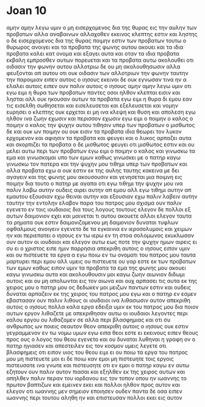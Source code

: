 # Joan 10
αμην αμην λεγω υμιν ο μη εισερχομενος δια της θυρας εις την αυλην των προβατων αλλα αναβαινων αλλαχοθεν εκεινος κλεπτης εστιν και ληστης
ο δε εισερχομενος δια της θυρας ποιμην εστιν των προβατων
τουτω ο θυρωρος ανοιγει και τα προβατα της φωνης αυτου ακουει και τα ιδια προβατα καλει κατ ονομα και εξαγει αυτα
και οταν τα ιδια προβατα εκβαλη εμπροσθεν αυτων πορευεται και τα προβατα αυτω ακολουθει οτι οιδασιν την φωνην αυτου
αλλοτριω δε ου μη ακολουθησωσιν αλλα φευξονται απ αυτου οτι ουκ οιδασιν των αλλοτριων την φωνην
ταυτην την παροιμιαν ειπεν αυτοις ο ιησους εκεινοι δε ουκ εγνωσαν τινα ην α ελαλει αυτοις
ειπεν ουν παλιν αυτοις ο ιησους αμην αμην λεγω υμιν οτι εγω ειμι η θυρα των προβατων
παντες οσοι ηλθον κλεπται εισιν και λησται αλλ ουκ ηκουσαν αυτων τα προβατα
εγω ειμι η θυρα δι εμου εαν τις εισελθη σωθησεται και εισελευσεται και εξελευσεται και νομην ευρησει
ο κλεπτης ουκ ερχεται ει μη ινα κλεψη και θυση και απολεση εγω ηλθον ινα ζωην εχωσιν και περισσον εχωσιν
εγω ειμι ο ποιμην ο καλος ο ποιμην ο καλος την ψυχην αυτου τιθησιν υπερ των προβατων
ο μισθωτος δε και ουκ ων ποιμην ου ουκ εισιν τα προβατα ιδια θεωρει τον λυκον ερχομενον και αφιησιν τα προβατα και φευγει και ο λυκος αρπαζει αυτα και σκορπιζει τα προβατα
ο δε μισθωτος φευγει οτι μισθωτος εστιν και ου μελει αυτω περι των προβατων
εγω ειμι ο ποιμην ο καλος και γινωσκω τα εμα και γινωσκομαι υπο των εμων
καθως γινωσκει με ο πατηρ καγω γινωσκω τον πατερα και την ψυχην μου τιθημι υπερ των προβατων
και αλλα προβατα εχω α ουκ εστιν εκ της αυλης ταυτης κακεινα με δει αγαγειν και της φωνης μου ακουσουσιν και γενησεται μια ποιμνη εις ποιμην
δια τουτο ο πατηρ με αγαπα οτι εγω τιθημι την ψυχην μου ινα παλιν λαβω αυτην
ουδεις αιρει αυτην απ εμου αλλ εγω τιθημι αυτην απ εμαυτου εξουσιαν εχω θειναι αυτην και εξουσιαν εχω παλιν λαβειν αυτην ταυτην την εντολην ελαβον παρα του πατρος μου
σχισμα ουν παλιν εγενετο εν τοις ιουδαιοις δια τους λογους τουτους
ελεγον δε πολλοι εξ αυτων δαιμονιον εχει και μαινεται τι αυτου ακουετε
αλλοι ελεγον ταυτα τα ρηματα ουκ εστιν δαιμονιζομενου μη δαιμονιον δυναται τυφλων οφθαλμους ανοιγειν
εγενετο δε τα εγκαινια εν ιεροσολυμοις και χειμων ην
και περιεπατει ο ιησους εν τω ιερω εν τη στοα σολομωνος
εκυκλωσαν ουν αυτον οι ιουδαιοι και ελεγον αυτω εως ποτε την ψυχην ημων αιρεις ει συ ει ο χριστος ειπε ημιν παρρησια
απεκριθη αυτοις ο ιησους ειπον υμιν και ου πιστευετε τα εργα α εγω ποιω εν τω ονοματι του πατρος μου ταυτα μαρτυρει περι εμου
αλλ υμεις ου πιστευετε ου γαρ εστε εκ των προβατων των εμων καθως ειπον υμιν
τα προβατα τα εμα της φωνης μου ακουει καγω γινωσκω αυτα και ακολουθουσιν μοι
καγω ζωην αιωνιον διδωμι αυτοις και ου μη απολωνται εις τον αιωνα και ουχ αρπασει τις αυτα εκ της χειρος μου
ο πατηρ μου ος δεδωκεν μοι μειζων παντων εστιν και ουδεις δυναται αρπαζειν εκ της χειρος του πατρος μου
εγω και ο πατηρ εν εσμεν
εβαστασαν ουν παλιν λιθους οι ιουδαιοι ινα λιθασωσιν αυτον
απεκριθη αυτοις ο ιησους πολλα καλα εργα εδειξα υμιν εκ του πατρος μου δια ποιον αυτων εργον λιθαζετε με
απεκριθησαν αυτω οι ιουδαιοι λεγοντες περι καλου εργου ου λιθαζομεν σε αλλα περι βλασφημιας και οτι συ ανθρωπος ων ποιεις σεαυτον θεον
απεκριθη αυτοις ο ιησους ουκ εστιν γεγραμμενον εν τω νομω υμων εγω ειπα θεοι εστε
ει εκεινους ειπεν θεους προς ους ο λογος του θεου εγενετο και ου δυναται λυθηναι η γραφη
ον ο πατηρ ηγιασεν και απεστειλεν εις τον κοσμον υμεις λεγετε οτι βλασφημεις οτι ειπον υιος του θεου ειμι
ει ου ποιω τα εργα του πατρος μου μη πιστευετε μοι
ει δε ποιω καν εμοι μη πιστευητε τοις εργοις πιστευσατε ινα γνωτε και πιστευσητε οτι εν εμοι ο πατηρ καγω εν αυτω
εζητουν ουν  παλιν αυτον πιασαι και εξηλθεν εκ της χειρος αυτων
και απηλθεν παλιν περαν του ιορδανου εις τον τοπον οπου ην ιωαννης το πρωτον βαπτιζων και εμεινεν εκει
και πολλοι ηλθον προς αυτον και ελεγον οτι ιωαννης μεν σημειον εποιησεν ουδεν παντα δε οσα ειπεν ιωαννης περι τουτου αληθη ην
και επιστευσαν πολλοι εκει εις αυτον
